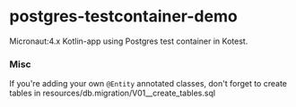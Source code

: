 # postgres-testcontainer-demo
Micronaut:4.x Kotlin-app using Postgres test container in Kotest.

### Misc
If you're adding your own `@Entity` annotated classes, don't forget to create tables in resources/db.migration/V01__create_tables.sql
